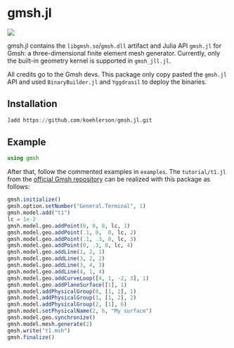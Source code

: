 # gmsh.jl

[![][docs-dev-img]][docs-dev-url]

[docs-dev-img]: https://img.shields.io/badge/docs-dev-blue.svg

[docs-dev-url]: http://koehlerson.github.io/gmsh.jl/dev/


gmsh.jl contains the `libgmsh.so`/`gmsh.dll`
artifact and Julia API `gmsh.jl` for Gmsh: a three-dimensional finite element mesh generator.
Currently, only the built-in geometry kernel is supported in `gmsh_jll.jl`.

All credits go to the Gmsh devs. This package only copy pasted the `gmsh.jl` API and used `BinaryBuilder.jl` and `Yggdrasil` 
to deploy the binaries.

## Installation

```julia
]add https://github.com/koehlerson/gmsh.jl.git
```

## Example

```julia
using gmsh
```

After that, follow the commented examples in `examples`. The `tutorial/t1.jl` from the [official Gmsh repository](https://gitlab.onelab.info/gmsh/gmsh)
can be realized with this package as follows:

```julia
gmsh.initialize()
gmsh.option.setNumber("General.Terminal", 1)
gmsh.model.add("t1")
lc = 1e-2
gmsh.model.geo.addPoint(0, 0, 0, lc, 1)
gmsh.model.geo.addPoint(.1, 0,  0, lc, 2)
gmsh.model.geo.addPoint(.1, .3, 0, lc, 3)
gmsh.model.geo.addPoint(0, .3, 0, lc, 4)
gmsh.model.geo.addLine(1, 2, 1)
gmsh.model.geo.addLine(3, 2, 2)
gmsh.model.geo.addLine(3, 4, 3)
gmsh.model.geo.addLine(4, 1, 4)
gmsh.model.geo.addCurveLoop([4, 1, -2, 3], 1)
gmsh.model.geo.addPlaneSurface([1], 1)
gmsh.model.addPhysicalGroup(0, [1, 2], 1)
gmsh.model.addPhysicalGroup(1, [1, 2], 2)
gmsh.model.addPhysicalGroup(2, [1], 6)
gmsh.model.setPhysicalName(2, 6, "My surface")
gmsh.model.geo.synchronize()
gmsh.model.mesh.generate(2)
gmsh.write("t1.msh")
gmsh.finalize()
```
